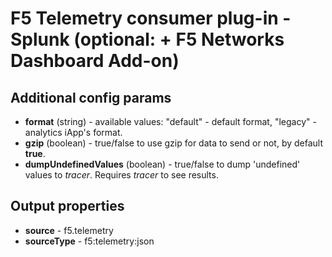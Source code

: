# F5 Telemetry consumer plug-in - Splunk (optional: + F5 Networks Dashboard Add-on)

## Additional config params

- **format** (string) - available values: "default" - default format, "legacy" - analytics iApp's format.
- **gzip** (boolean) - true/false to use gzip for data to send or not, by default **true**.
- **dumpUndefinedValues** (boolean) - true/false to dump 'undefined' values to *tracer*. Requires *tracer* to see results.

## Output properties

- **source** - f5.telemetry
- **sourceType** - f5:telemetry:json